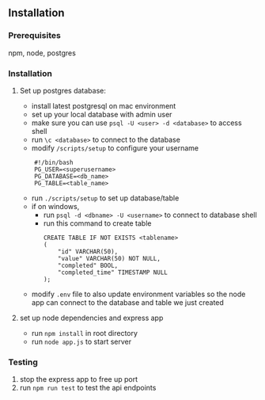 ## Installation

### Prerequisites

npm, node, postgres

### Installation

1. Set up postgres database: 
    - install latest postgresql on mac environment
    - set up your local database with admin user
    - make sure you can use `psql -U <user> -d <database>` to access shell
    - run `\c <database>` to connect to the database
    - modify `/scripts/setup` to configure your username
    ```
        #!/bin/bash
        PG_USER=<superusername>
        PG_DATABASE=<db_name>
        PG_TABLE=<table_name>
    ```
    - run `./scripts/setup` to set up database/table
    - if on windows, 
        - run `psql -d <dbname> -U <username>` to connect to database shell
        - run this command to create table 
            ```
            CREATE TABLE IF NOT EXISTS <tablename> 
            (
                "id" VARCHAR(50), 
                "value" VARCHAR(50) NOT NULL, 
                "completed" BOOL, 
                "completed_time" TIMESTAMP NULL
            );
            ```
    - modify `.env` file to also update environment variables so the node app can connect to the database and table we just created

2. set up node dependencies and express app
    - run `npm install` in root directory
    - run `node app.js` to start server


### Testing

1. stop the express app to free up port
2. run `npm run test` to test the api endpoints
